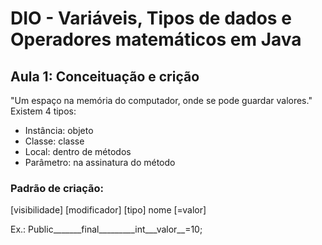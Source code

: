 # DIO - Variáveis, Tipos de dados e Operadores matemáticos em Java

## Aula 1: Conceituação e crição

"Um espaço na memória do computador, onde se pode guardar valores."
Existem 4 tipos:
<ul>
  <li>Instância: objeto</li>
  <li>Classe: classe</li>
  <li>Local: dentro de métodos</li>
  <li>Parâmetro: na assinatura do método</li>
</ul>
  
### Padrão de criação:
  
[visibilidade] [modificador] [tipo] nome [=valor]

Ex.: Public_______final_________int___valor__=10;
